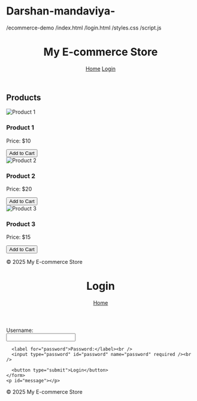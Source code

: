 # Darshan-mandaviya-
/ecommerce-demo
  /index.html
  /login.html
  /styles.css
  /script.js<!DOCTYPE html>
<html lang="en">
<head>
  <meta charset="UTF-8" />
  <meta name="viewport" content="width=device-width, initial-scale=1" />
  <title>Simple E-commerce</title>
  <link rel="stylesheet" href="styles.css" />
</head>
<body>
  <header>
    <h1>My E-commerce Store</h1>
    <nav>
      <a href="index.html">Home</a>
      <a href="login.html">Login</a>
    </nav>
  </header>

  <main>
    <h2>Products</h2>
    <div class="products">
      <div class="product-card">
        <img src="https://via.placeholder.com/150" alt="Product 1" />
        <h3>Product 1</h3>
        <p>Price: $10</p>
        <button>Add to Cart</button>
      </div>
      <div class="product-card">
        <img src="https://via.placeholder.com/150" alt="Product 2" />
        <h3>Product 2</h3>
        <p>Price: $20</p>
        <button>Add to Cart</button>
      </div>
      <div class="product-card">
        <img src="https://via.placeholder.com/150" alt="Product 3" />
        <h3>Product 3</h3>
        <p>Price: $15</p>
        <button>Add to Cart</button>
      </div>
    </div>
  </main>

  <footer>
    <p>&copy; 2025 My E-commerce Store</p>
  </footer>
</body>
</html>
<!DOCTYPE html>
<html lang="en">
<head>
  <meta charset="UTF-8" />
  <meta name="viewport" content="width=device-width, initial-scale=1" />
  <title>Login - E-commerce</title>
  <link rel="stylesheet" href="styles.css" />
</head>
<body>
  <header>
    <h1>Login</h1>
    <nav>
      <a href="index.html">Home</a>
    </nav>
  </header>

  <main>
    <form id="loginForm">
      <label for="username">Username:</label><br />
      <input type="text" id="username" name="username" required /><br />

      <label for="password">Password:</label><br />
      <input type="password" id="password" name="password" required /><br />

      <button type="submit">Login</button>
    </form>
    <p id="message"></p>
  </main>

  <footer>
    <p>&copy; 2025 My E-commerce Store</p>
  </footer>

  <script src="script.js"></script>
</body>
</html>
